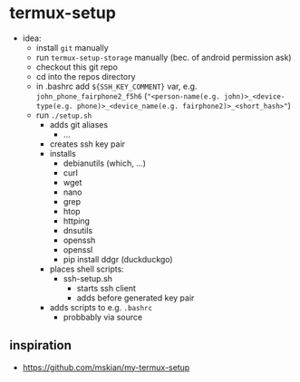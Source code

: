 # termux-setup

- idea:
    - install `git` manually
    - run `termux-setup-storage` manually (bec. of android permission ask)
    - checkout this git repo
    - cd into the repos directory
    - in .bashrc add `${SSH_KEY_COMMENT}` var, e.g. `john_phone_fairphone2_f5h6` (`"<person-name(e.g. john)>_<device-type(e.g. phone)>_<device_name(e.g. fairphone2)>_<short_hash>"`)
    - run `./setup.sh`
        - adds git aliases
            - ...
        - creates ssh key pair
        - installs
            - debianutils
                (which, ...)
            - curl
            - wget
            - nano
            - grep
            - htop
            - httping
            - dnsutils
            - openssh
            - openssl
            - pip install ddgr
                (duckduckgo)
        - places shell scripts:
            - ssh-setup.sh
                - starts ssh client
                - adds before generated key pair
        - adds scripts to e.g. `.bashrc`
            - probbably via source

## inspiration
- https://github.com/mskian/my-termux-setup
